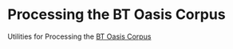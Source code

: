 # Processing the BT Oasis Corpus
Utilities for Processing the [BT Oasis Corpus](http://groups.inf.ed.ac.uk/oasis/)
